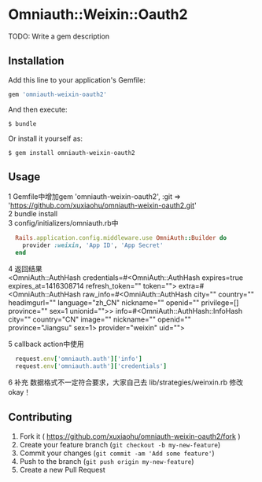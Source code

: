 # Omniauth::Weixin::Oauth2

TODO: Write a gem description

## Installation

Add this line to your application's Gemfile:

```ruby
gem 'omniauth-weixin-oauth2'
```

And then execute:

    $ bundle

Or install it yourself as:

    $ gem install omniauth-weixin-oauth2

## Usage

1 Gemfile中增加gem 'omniauth-weixin-oauth2', :git => 'https://github.com/xuxiaohu/omniauth-weixin-oauth2.git'  
2 bundle install  
3 config/initializers/omniauth.rb中  
```ruby
  Rails.application.config.middleware.use OmniAuth::Builder do
    provider :weixin, 'App ID', 'App Secret'
  end
```
4 返回结果  
<OmniAuth::AuthHash credentials=#<OmniAuth::AuthHash expires=true expires_at=1416308714 refresh_token="" token=""> extra=#<OmniAuth::AuthHash raw_info=#<OmniAuth::AuthHash city="" country="" headimgurl="" language="zh_CN" nickname="" openid="" privilege=[] province="" sex=1 unionid="">> info=#<OmniAuth::AuthHash::InfoHash city="" country="CN" image="" nickname="" openid="" province="Jiangsu" sex=1> provider="weixin" uid="">

5 callback action中使用  
```ruby
  request.env['omniauth.auth']['info']
  request.env['omniauth.auth']['credentials']
```

6 补充
  数据格式不一定符合要求，大家自己去 lib/strategies/weinxin.rb 修改
  okay！

## Contributing

1. Fork it ( https://github.com/xuxiaohu/omniauth-weixin-oauth2/fork )
2. Create your feature branch (`git checkout -b my-new-feature`)
3. Commit your changes (`git commit -am 'Add some feature'`)
4. Push to the branch (`git push origin my-new-feature`)
5. Create a new Pull Request
